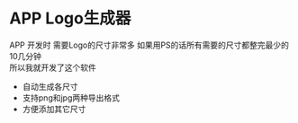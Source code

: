 # APP Logo生成器

APP 开发时 需要Logo的尺寸非常多  如果用PS的话所有需要的尺寸都整完最少的10几分钟  
所以我就开发了这个软件 

+ 自动生成各尺寸
+ 支持png和jpg两种导出格式
+ 方便添加其它尺寸
